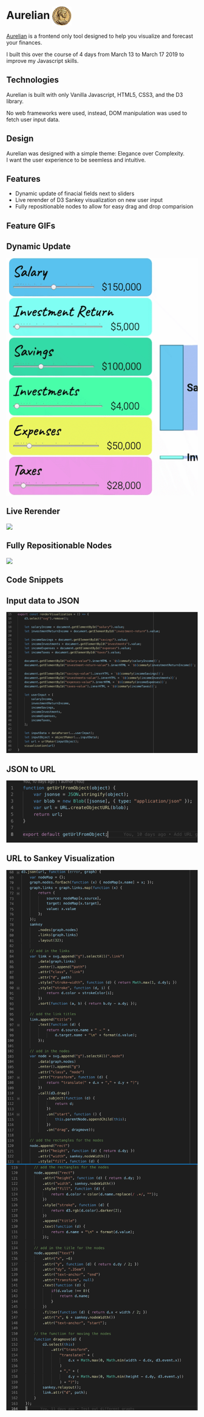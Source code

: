 Aurelian <img src="https://github.com/zkevinbai/Aurelian/blob/master/assets/favicon.png" alt="Aurelian Logo" align="center" height="50px" />
======


[Aurelian](https://zkevinbai.github.io/Aurelian/) is a frontend only tool designed to help you visualize and forecast your finances.

I built this over the course of 4 days from March 13 to March 17 2019 to improve my Javascript skills.

Technologies
---
Aurelian is built with only Vanilla Javascript, HTML5, CSS3, and the D3 library.

No web frameworks were used, instead, DOM manipulation was used to fetch user input data. 

Design
---
Aurelian was designed with a simple theme: Elegance over Complexity.  
I want the user experience to be seemless and intuitive.

Features
---
* Dynamic update of finacial fields next to sliders
* Live rerender of D3 Sankey visualization on new user input
* Fully repositionable nodes to allow for easy drag and drop comparision

Feature GIFs
---
## Dynamic Update
<img src="https://github.com/zkevinbai/Aurelian/blob/master/assets/gifs/dynamicUpdate.gif" align="center"/>

## Live Rerender
<img src="https://github.com/zkevinbai/Aurelian/blob/master/assets/gifs/liveRender.gif" align="center"/>

## Fully Repositionable Nodes
<img src="https://github.com/zkevinbai/Aurelian/blob/master/assets/gifs/dragAndDrop.gif" align="center"/>

Code Snippets
---
## Input data to JSON

<img src="https://github.com/zkevinbai/Aurelian/blob/master/assets/code/dataFromInput.png" align="center"/>

## JSON to URL

<img src="https://github.com/zkevinbai/Aurelian/blob/master/assets/code/urlFromJSON.png" align="center"/>

## URL to Sankey Visualization

<img src="https://github.com/zkevinbai/Aurelian/blob/master/assets/code/sankeyP1.png" align="center"/>

<img src="https://github.com/zkevinbai/Aurelian/blob/master/assets/code/sankeyP2.png" align="center"/>